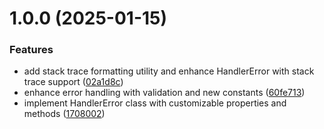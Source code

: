 # 1.0.0 (2025-01-15)

### Features

- add stack trace formatting utility and enhance HandlerError with stack trace support ([02a1d8c](https://github.com/fvena/handler-error/commit/02a1d8c9684d3e513848188a8567cd2a34bd51a5))
- enhance error handling with validation and new constants ([60fe713](https://github.com/fvena/handler-error/commit/60fe71341dc9f7dcdbf01c3c1fe314735d98424a))
- implement HandlerError class with customizable properties and methods ([1708002](https://github.com/fvena/handler-error/commit/170800207febcc6a1b66d6f8f0ca18b74946dad4))
